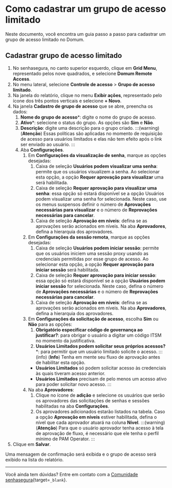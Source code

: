 # Como cadastrar um grupo de acesso limitado

Neste documento, você encontra um guia passo a passo para cadastrar um grupo de acesso limitado no Domum.


## Cadastrar grupo de acesso limitado

1. No senhasegura, no canto superior esquerdo, clique em **Grid Menu**, representado pelos nove quadrados, e selecione **Domum Remote Access**.
2. No menu lateral, selecione **Controle de acesso** > **Grupo de acesso limitado**.
3. Na janela do relatório, clique no menu **Exibir ações**, representado pelo ícone dos três pontos verticais e selecione **+ Novo**.
4. Na janela **Cadastro de grupo de acesso** que se abre, preencha os dados:
    1. **Nome do grupo de acesso***: digite o nome do grupo de acesso.
    2. **Ativo***: selecione o status do grupo. As opções são **Sim** e **Não**.
    3. **Descrição**: digite uma descrição para o grupo criado.
        :::(warning) (**Atenção**)
        Essas políticas são aplicadas no momento de requisição de acesso para usuários limitados e elas não tem efeito após o link ser enviado ao usuário.
        :::
    4. Aba **Configurações**.
        1. Em **Configurações da visualização de senha**, marque as opções desejadas:
            1. Caixa de seleção **Usuários podem visualizar uma senha**: permite que os usuários visualizem a senha. Ao selecionar esta opção, a opção **Requer aprovação para visualizar** uma será habilitada.
            2. Caixa de seleção **Requer aprovação para visualizar uma senha**: essa opção só estará disponível se a opção Usuários podem visualizar uma senha for selecionada. Neste caso, use os menus suspensos definir o número de **Aprovações necessárias para visualizar** e o número de **Reprovações necessárias para cancelar**.
            3. Caixa de seleção **Aprovação em níveis**:  defina se as aprovações serão acionados em níveis. Na aba **Aprovadores**, defina a hierarquia dos aprovadores.
        2. Em **Configurações da sessão remota**, marque as opções desejadas:
            1. Caixa de seleção **Usuários podem iniciar sessão**: permite que os usuários iniciem uma sessão proxy usando as credenciais permitidas por esse grupo de acesso. Ao selecionar esta opção, a opção **Requer aprovação para iniciar sessão** será habilitada.
            2. Caixa de seleção **Requer aprovação para iniciar sessão**: essa opção só estará disponível se a opção **Usuários podem iniciar sessão** for selecionada. Neste caso, defina o número de **Aprovações necessárias** e o número de **Reprovações necessárias para cancelar**.
            3. Caixa de seleção **Aprovação em níveis**: defina se as aprovações serão acionados em níveis. Na aba **Aprovadores**, defina a hierarquia dos aprovadores.
        3. Em **Configurações da solicitação de acesso**, escolha **Sim** ou **Não** para as opções:
            1. **Obrigatório especificar código de governança ao justificar?**: para obrigar o usuário a digitar um código ITSM no momento da justificativa.
            2. **Usuários Limitados podem solicitar seus próprios acessos?***: para permitir que um usuário limitado solicite o acesso.
            :::(info) (**Info**)
            Tenha em mente seu fluxo de aprovação antes de habilitar esta opção.
            * **Usuários Limitados** só podem solicitar acesso às credenciais às quais tiveram acesso anterior.
            * **Usuários Limitados** precisam de pelo menos um acesso ativo para poder solicitar novo acesso.
            :::
        4. Na aba **Aprovadores**:
            1. Clique no ícone de **adição** e selecione os usuários que serão os aprovadores das solicitações de senhas e sessões habilitadas na aba **Configurações**.
            2. Os aprovadores adicionados estarão listados na tabela. Caso a opção **Aprovação em níveis** estiver habilitada, defina o nível que cada aprovador atuará na coluna **Nível**.
            :::(warning) (**Atenção**)
            Para que o usuário aprovador tenha acesso à tela de aprovação de fluxo, é necessário que ele tenha o perfil mínimo de PAM Operator.
            :::
5. Clique em **Salvar**.

Uma mensagem de confirmação será exibida e o grupo de acesso será exibido na lista do relatório.

---
Você ainda tem dúvidas? Entre em contato com a [Comunidade senhasegura](https://community.senhasegura.io/){target=`_blank`}.